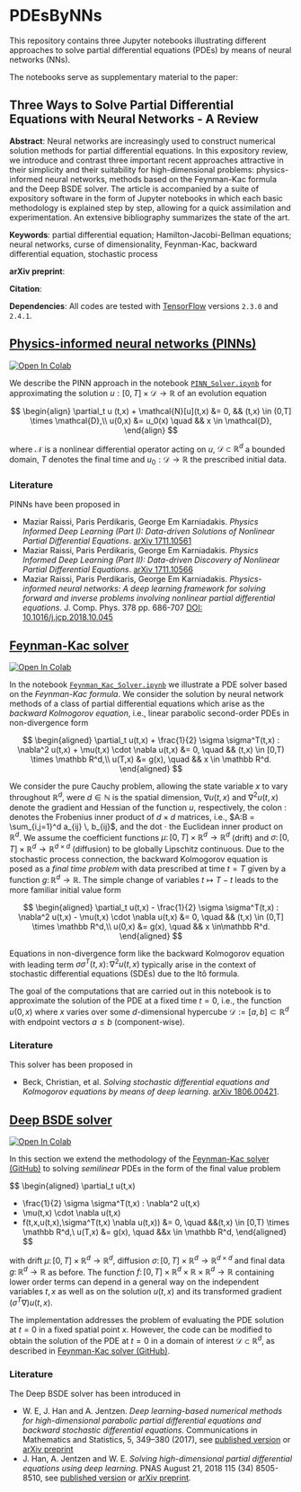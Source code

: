 # PDEsByNNs

This repository contains three Jupyter notebooks illustrating different approaches to solve partial differential equations (PDEs) by means of neural networks (NNs).

The notebooks serve as supplementary material to the paper:

## Three Ways to Solve Partial Differential Equations with Neural Networks - A Review

**Abstract**: Neural networks are increasingly used to construct numerical solution methods for partial differential equations.
In this expository review, we introduce and contrast three important recent approaches attractive in their simplicity and their suitability for high-dimensional problems: physics-informed neural networks, methods based on the Feynman-Kac formula and the Deep BSDE solver.
The article is accompanied by a suite of expository software in the form of Jupyter notebooks in which each basic methodology is explained step by step, allowing for a quick assimilation and experimentation.
An extensive bibliography summarizes the state of the art.

**Keywords**: partial differential equation; Hamilton-Jacobi-Bellman equations; neural networks, curse of dimensionality, Feynman-Kac, backward differential equation, stochastic process

**arXiv preprint**:


**Citation**:

**Dependencies**: All codes are tested with [TensorFlow](https://www.tensorflow.org/) versions `2.3.0` and `2.4.1`.

## [Physics-informed neural networks (PINNs)](https://github.com/janblechschmidt/PDEsByNNs/blob/main/PINN_Solver.ipynb)

<a href="https://colab.research.google.com/github/janblechschmidt/PDEsByNNs/blob/main/PINN_Solver.ipynb" target="_parent">
<img src="https://colab.research.google.com/assets/colab-badge.svg" alt="Open In Colab"/>
</a>

<br>

We describe the PINN approach in the notebook [`PINN_Solver.ipynb`](https://github.com/janblechschmidt/PDEsByNNs/blob/main/PINN_Solver.ipynb) for approximating the solution $u:[0,T] \times \mathcal{D} \to \mathbb{R}$ of an evolution equation

$$
\begin{align}
    \partial_t u (t,x) + \mathcal{N}[u](t,x) &= 0, && (t,x) \in (0,T] \times \mathcal{D},\\
    u(0,x) &= u_0(x) \quad && x \in \mathcal{D},
\end{align}
$$

where $\mathcal{N}$ is a nonlinear differential operator acting on $u$, 
$\mathcal{D} \subset \mathbb{R}^d$ a bounded domain,
$T$ denotes the final time and
$u_0: \mathcal{D} \to \mathbb{R}$ the prescribed initial data.

### Literature
PINNs have been proposed in
- Maziar Raissi, Paris Perdikaris, George Em Karniadakis. *Physics Informed Deep Learning (Part I): Data-driven Solutions of Nonlinear Partial Differential Equations*. [arXiv 1711.10561](https://arxiv.org/abs/1711.10561) 
- Maziar Raissi, Paris Perdikaris, George Em Karniadakis. *Physics Informed Deep Learning (Part II): Data-driven Discovery of Nonlinear Partial Differential Equations*. [arXiv 1711.10566](https://arxiv.org/abs/1711.10566) 
- Maziar Raissi, Paris Perdikaris, George Em Karniadakis. *Physics-informed neural networks: A deep learning framework for solving forward and inverse problems involving nonlinear partial differential equations*. J. Comp. Phys. 378 pp. 686-707 [DOI: 10.1016/j.jcp.2018.10.045](https://www.sciencedirect.com/science/article/pii/S0021999118307125) 

## [Feynman-Kac solver](https://github.com/janblechschmidt/PDEsByNNs/blob/main/Feynman_Kac_Solver.ipynb)

<a href="https://colab.research.google.com/github/janblechschmidt/PDEsByNNs/blob/main/Feynman_Kac_Solver.ipynb" target="_parent">
<img src="https://colab.research.google.com/assets/colab-badge.svg" alt="Open In Colab"/>
</a>

<br>

In the notebook [`Feynman_Kac_Solver.ipynb`](https://github.com/janblechschmidt/PDEsByNNs/blob/main/Feynman_Kac_Solver.ipynb) we illustrate a PDE solver based on the *Feynman-Kac formula*.
We consider the solution by neural network methods of a class of partial differential equations which arise as the *backward Kolmogorov equation*, i.e., linear parabolic second-order PDEs in non-divergence form

$$
\begin{aligned}
    \partial_t u(t,x) + \frac{1}{2} \sigma \sigma^T(t,x) : \nabla^2 u(t,x) + \mu(t,x) \cdot \nabla u(t,x) 
    &= 0, 			\quad && (t,x) \in [0,T) \times \mathbb R^d,\\
    u(T,x) &= g(x), 	\quad && x \in \mathbb R^d.
\end{aligned}
$$

We consider the pure Cauchy problem, allowing the state variable $x$ to vary throughout $\mathbb R^d$, were $d \in \mathbb{N}$ is the spatial dimension, 
$\nabla u(t,x)$ and $\nabla^2 u(t,x)$ denote the gradient and Hessian of the function $u$, respectively, the colon $:$ denotes the Frobenius inner product of $d \times d$ matrices, i.e., $A:B = \sum_{i,j=1}^d a_{ij} \, b_{ij}$, and the dot $\cdot$ the Euclidean inner product on $\mathbb R^d$.
We assume the coefficient functions $\mu\colon[0,T] \times \mathbb R^d \to \mathbb R^d$ (drift) and $\sigma\colon[0,T] \times\mathbb R^d \to \mathbb R^{d \times d}$ (diffusion) to be globally Lipschitz continuous.
Due to the stochastic process connection, the backward Kolmogorov equation is posed as a *final time problem* with data prescribed at time $t=T$ given by a function $g\colon \mathbb R^d \to \mathbb R$.
The simple change of variables $t \mapsto T - t$ leads to the more familiar initial value form

$$
\begin{aligned}
   \partial_t u(t,x) - \frac{1}{2} \sigma \sigma^T(t,x) : \nabla^2 u(t,x) - \mu(t,x) \cdot \nabla u(t,x) 
   &= 0, 			\quad && (t,x) \in (0,T] \times \mathbb R^d,\\
   u(0,x) &= g(x), 	\quad && x \in\mathbb R^d.
\end{aligned}
$$

Equations in non-divergence form like the backward Kolmogorov equation with  leading term $\sigma \sigma^T(t,x) \colon \nabla^2u(t,x)$ typically arise in the context of stochastic differential equations (SDEs) due to the Itô formula.

The goal of the computations that are carried out in this notebook is to approximate the solution of the PDE at a fixed time $t=0$, i.e., the function $u(0,x)$ where $x$ varies over some $d$-dimensional hypercube $\mathcal{D} := [a,b] \subset \mathbb{R}^d$ with endpoint vectors $a \le b$ (component-wise).

### Literature
This solver has been proposed in

- Beck, Christian, et al. *Solving stochastic differential equations and Kolmogorov equations by means of deep learning*. [arXiv 1806.00421](https://arxiv.org/abs/1806.00421).

## [Deep BSDE solver](https://github.com/janblechschmidt/PDEsByNNs/blob/main/DeepBSDE_Solver.ipynb)

<a href="https://colab.research.google.com/github/janblechschmidt/PDEsByNNs/blob/main/DeepBSDE_Solver.ipynb" target="_parent">
<img src="https://colab.research.google.com/assets/colab-badge.svg" alt="Open In Colab"/>
</a>

<br>

In this section we extend the methodology of the [Feynman-Kac solver (GitHub)](https://github.com/janblechschmidt/PDEsByNNs/blob/main/Feynman-Kac_Solver.ipynb) to solving *semilinear* PDEs in the form of the final value problem

$$
\begin{aligned}
   \partial_t u(t,x) 
   + \frac{1}{2} \sigma \sigma^T(t,x) : \nabla^2 u(t,x) 
   + \mu(t,x) \cdot \nabla u(t,x) 
   + f(t,x,u(t,x),\sigma^T(t,x) \nabla u(t,x)) 
   &= 0, 
   	\quad &&(t,x) \in [0,T) \times \mathbb R^d,\\
   u(T,x) &= g(x), \quad &&x \in  \mathbb R^d,
\end{aligned}
$$

with drift $\mu\colon[0,T] \times \mathbb R^d \to \mathbb R^d$, diffusion $\sigma\colon[0,T] \times\mathbb R^d \to \mathbb R^{d \times d}$ and final data $g\colon\mathbb R^d \to \mathbb R$ as before.
The function $f\colon [0,T] \times \mathbb R^d \times \mathbb R \times \mathbb R^d \to \mathbb R$ containing lower order terms can depend in a general way on the independent variables $t,x$ as well as on the solution $u(t,x)$  and its transformed gradient $(\sigma^T\nabla) u(t,x)$.

The implementation addresses the problem of evaluating the PDE solution at $t=0$ in a fixed spatial point $x$.
However, the code can be modified to obtain the solution of the PDE at $t=0$ in a domain of interest $\mathcal{D} \subset \mathbb{R}^d$, as described in [Feynman-Kac solver (GitHub)](https://github.com/janblechschmidt/PDEsByNNs/blob/main/Feynman-Kac_Solver.ipynb).

### Literature
The Deep BSDE solver has been introduced in

- W. E, J. Han and A. Jentzen. *Deep learning-based numerical methods for high-dimensional parabolic partial differential equations and backward stochastic differential equations*. Communications in Mathematics and Statistics, 5, 349–380 (2017), see [published version](https://doi.org/10.1007/s40304-017-0117-6) or [arXiv preprint](https://arxiv.org/abs/1706.04702)
- J. Han, A. Jentzen and W. E. *Solving high-dimensional partial differential equations using deep learning*. PNAS August 21, 2018 115 (34) 8505-8510, see [published version](https://doi.org/10.1073/pnas.1718942115) or [arXiv preprint](https://arxiv.org/abs/1707.02568).